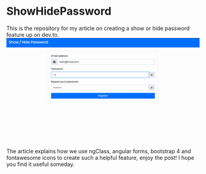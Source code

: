 # ShowHidePassword

This is the repository for my article on creating a show or hide password feature up on dev.to.
![](showhidepassword.gif)

The article explains how we use ngClass, angular forms, bootstrap 4 and fontawesome icons to create such a helpful feature, enjoy the post! I hope you find it useful someday.
